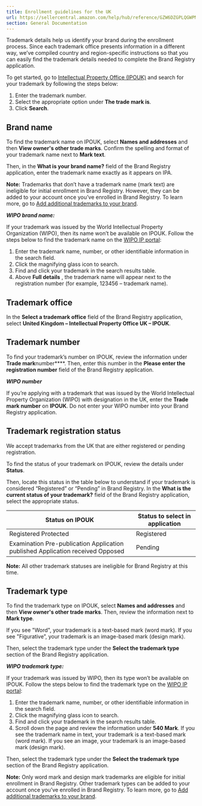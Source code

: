 ```yaml
---
title: Enrollment guidelines for the UK
url: https://sellercentral.amazon.com/help/hub/reference/GZW6DZGPLQGWPMCF
section: General Documentation
---
```


Trademark details help us identify your brand during the enrollment process.
Since each trademark office presents information in a different way, we’ve
compiled country and region-specific instructions so that you can easily find
the trademark details needed to complete the Brand Registry application.

To get started, go to [Intellectual Property Office
(IPOUK)](https://trademarks.ipo.gov.uk/ipo-tmcase) and search for your
trademark by following the steps below:  

  1. Enter the trademark number.
  2. Select the appropriate option under **The trade mark is**.
  3. Click **Search**.

## Brand name

To find the trademark name on IPOUK, select **Names and addresses** and then
**View owner's other trade marks**. Confirm the spelling and format of your
trademark name next to **Mark text**.

Then, in the **What is your brand name?** field of the Brand Registry
application, enter the trademark name exactly as it appears on IPA.

**Note:** Trademarks that don’t have a trademark name (mark text) are
ineligible for initial enrollment in Brand Registry. However, they can be
added to your account once you’ve enrolled in Brand Registry. To learn more,
go to [Add additional trademarks to your
brand](/help/hub/reference/GQCYJTBSFZK8HGN6).

**_WIPO brand name:_**

If your trademark was issued by the World Intellectual Property Organization
(WIPO), then its name won’t be available on IPOUK. Follow the steps below to
find the trademark name on the [WIPO IP
portal](https://www3.wipo.int/madrid/monitor/en/index.jsp):  

  1. Enter the trademark name, number, or other identifiable information in the search field.
  2. Click the magnifying glass icon to search.
  3. Find and click your trademark in the search results table.
  4. Above **Full details** , the trademark name will appear next to the registration number (for example, 123456 – trademark name). 

## Trademark office

In the **Select a trademark office** field of the Brand Registry application,
select **United Kingdom – Intellectual Property Office UK – IPOUK**.

## Trademark number

To find your trademark’s number on IPOUK, review the information under **Trade
mark**number****. Then, enter this number in the **Please enter the
registration number** field of the Brand Registry application.

**_WIPO number_**

If you’re applying with a trademark that was issued by the World Intellectual
Property Organization (WIPO) with designation in the UK, enter the **Trade
mark number** on **IPOUK**. Do not enter your WIPO number into your Brand
Registry application.

## Trademark registration status

We accept trademarks from the UK that are either registered or pending
registration.

To find the status of your trademark on IPOUK, review the details under
**Status**.

Then, locate this status in the table below to understand if your trademark is
considered “Registered” or “Pending” in Brand Registry. In the **What is the
current status of your trademark?** field of the Brand Registry application,
select the appropriate status.

**Status on IPOUK** | **Status to select in application**  
---|---  
Registered Protected | Registered  
Examination  Pre-publication  Application published  Application received  Opposed  | Pending  
  
**Note:** All other trademark statuses are ineligible for Brand Registry at
this time.

## Trademark type

To find the trademark type on IPOUK, select **Names and addresses** and then
**View owner's other trade marks**. Then, review the information next to
**Mark type**.

If you see "Word", your trademark is a text-based mark (word mark). If you see
"Figurative”, your trademark is an image-based mark (design mark).

Then, select the trademark type under the **Select the trademark type**
section of the Brand Registry application.

**_WIPO trademark type:_**

If your trademark was issued by WIPO, then its type won’t be available on
IPOUK. Follow the steps below to find the trademark type on the [WIPO IP
portal](https://www3.wipo.int/madrid/monitor/en/index.jsp):  

  1. Enter the trademark name, number, or other identifiable information in the search field.
  2. Click the magnifying glass icon to search.
  3. Find and click your trademark in the search results table.
  4. Scroll down the page and review the information under **540 Mark**. If you see the trademark name in text, your trademark is a text-based mark (word mark). If you see an image, your trademark is an image-based mark (design mark). 

Then, select the trademark type under the **Select the trademark type**
section of the Brand Registry application.

**Note:** Only word mark and design mark trademarks are eligible for initial
enrollment in Brand Registry. Other trademark types can be added to your
account once you’ve enrolled in Brand Registry. To learn more, go to [Add
additional trademarks to your brand](/help/hub/reference/GQCYJTBSFZK8HGN6).

